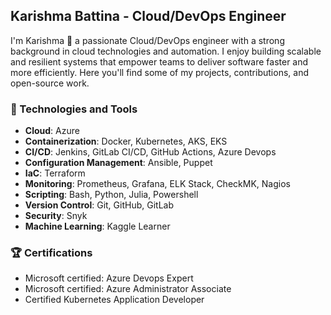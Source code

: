 
## Karishma Battina - Cloud/DevOps Engineer

I'm Karishma 👋 a passionate Cloud/DevOps engineer with a strong background in cloud technologies and automation. I enjoy building scalable and resilient systems that empower teams to deliver software faster and more efficiently. Here you'll find some of my projects, contributions, and open-source work.

### 🔧 Technologies and Tools

- **Cloud**: Azure
- **Containerization**: Docker, Kubernetes, AKS, EKS
- **CI/CD**: Jenkins, GitLab CI/CD, GitHub Actions, Azure Devops
- **Configuration Management**: Ansible, Puppet
- **IaC**: Terraform
- **Monitoring**: Prometheus, Grafana, ELK Stack, CheckMK, Nagios
- **Scripting**: Bash, Python, Julia, Powershell
- **Version Control**: Git, GitHub, GitLab
- **Security**: Snyk
- **Machine Learning**: Kaggle Learner


### 🏆 Certifications

- Microsoft certified: Azure Devops Expert
- Microsoft certified: Azure Administrator Associate
- Certified Kubernetes Application Developer
